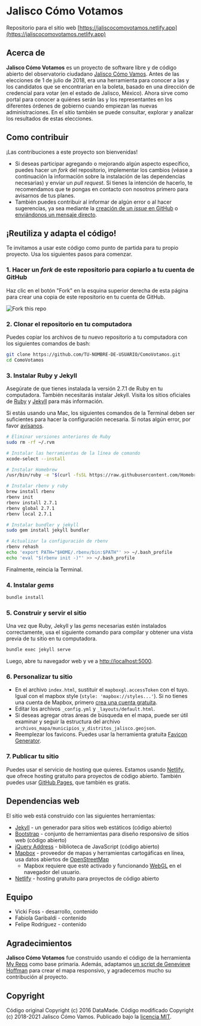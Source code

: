 # Jalisco Cómo Votamos

Repositorio para el sitio web [https://jaliscocomovotamos.netlify.app](https://jaliscocomovotamos.netlify.app)

## Acerca de

<b>Jalisco Cómo Votamos</b> es un proyecto de software libre y de código abierto del observatorio ciudadano [Jalisco Cómo Vamos](http://jaliscocomovamos.org/). Antes de las elecciones de 1 de julio de 2018, era una herramienta para conocer a las y los candidatos que se encontrarían en la boleta, basado en una dirección de credencial para votar (en el estado de Jalisco, México). Ahora sirve como portal para conocer a quiénes serán las y los representantes en los diferentes órdenes de gobierno cuando empiezan las nuevas administraciones. En el sitio también se puede consultar, explorar y analizar los resultados de estas elecciones.

## Como contribuir

¡Las contribuciones a este proyecto son bienvenidas!
- Si deseas participar agregando o mejorando algún aspecto específico, puedes hacer un _fork_ del repositorio, implementar los cambios (véase a continuación la información sobre la instalación de las dependencias necesarias) y enviar un _pull request_. Si tienes la intención de hacerlo, te recomendamos que te pongas en contacto con nosotros primero para avisarnos de tus planes.
- También puedes contribuir al informar de algún error o al hacer sugerencias, ya sea mediante la [creación de un _issue_ en GitHub](https://github.com/JaliscoComoVamos/ComoVotamos/issues) o [enviándonos un mensaje directo](https://jaliscocomovamos.org/contactanos-2).


## ¡Reutiliza y adapta el código!

Te invitamos a usar este código como punto de partida para tu propio proyecto. Usa los siguientes pasos para comenzar.

### 1. Hacer un _fork_ de este repositorio para copiarlo a tu cuenta de GitHub

Haz clic en el botón "Fork" en la esquina superior derecha de esta página para crear una copia de este repositorio en tu cuenta de GitHub.

![Fork this repo](https://help.github.com/assets/images/help/repository/fork_button.jpg)

### 2. Clonar el repositorio en tu computadora

Puedes copiar los archivos de tu nuevo repositorio a tu computadora con los siguientes comandos de bash:

```bash
git clone https://github.com/TU-NOMBRE-DE-USUARIO/ComoVotamos.git
cd ComoVotamos
```

### 3. Instalar Ruby y Jekyll

Asegúrate de que tienes instalada la versión 2.7.1 de Ruby en tu computadora. También necesitarás instalar Jekyll. Visita los sitios oficiales de [Ruby](https://www.ruby-lang.org/es/downloads/) y [Jekyll](https://jekyllrb.com/docs/installation/) para más información.

Si estás usando una Mac, los siguientes comandos de la Terminal deben ser suficientes para hacer la configuración necesaria. Si notas algún error, por favor [avísanos](https://jaliscocomovamos.org/contactanos-2).

```bash
# Eliminar versiones anteriores de Ruby
sudo rm -rf ~/.rvm

# Instalar las herramientas de la línea de comando
xcode-select --install

# Instalar Homebrew 
/usr/bin/ruby -e "$(curl -fsSL https://raw.githubusercontent.com/Homebrew/install/master/install)"

# Instalar rbenv y ruby
brew install rbenv
rbenv init
rbenv install 2.7.1
rbenv global 2.7.1
rbenv local 2.7.1

# Instalar bundler y jekyll
sudo gem install jekyll bundler

# Actualizar la configuración de rbenv
rbenv rehash
echo 'export PATH="$HOME/.rbenv/bin:$PATH"' >> ~/.bash_profile
echo 'eval "$(rbenv init -)"' >> ~/.bash_profile
```

Finalmente, reincia la Terminal.


### 4. Instalar _gems_
```bash
bundle install
```

### 5. Construir y servir el sitio

Una vez que Ruby, Jekyll y las _gems_ necesarias estén instalados correctamente, usa el siguiente comando para compilar y obtener una vista previa de tu sitio en tu computadora.

```bash
bundle exec jekyll serve
```

Luego, abre tu navegador web y ve a [http://localhost:5000](http://localhost:5000).


### 6. Personalizar tu sitio

- En el archivo `index.html`, sustituir el `mapboxgl.accessToken` con el tuyo. Igual con el mapbox style (`style: 'mapbox://styles...'`). Si no tienes una cuenta de Mapbox, primero [crea una cuenta gratuita](https://www.mapbox.com/).
- Editar los archivos `_config.yml` y `_layouts/default.html`.
- Si deseas agregar otras áreas de búsqueda en el mapa, puede ser útil examinar y seguir la estructura del archivo `archivos_mapa/municipios_y_distritos_jalisco.geojson`.
- Reemplezar los favicons. Puedes usar la herramienta gratuita [Favicon Generator](https://realfavicongenerator.net/).


### 7. Publicar tu sitio 

Puedes usar el servicio de hosting que quieres. Estamos usando [Netlify](https://www.netlify.com/), que ofrece hosting gratuito para proyectos de código abierto. También puedes usar [GitHub Pages](https://help.github.com/articles/user-organization-and-project-pages/), que también es gratis.


## Dependencias web

El sitio web está construido con las siguientes herramientas:

- [Jekyll](http://jekyllrb.com/docs/installation/) - un generador para sitios web estáticos (código abierto)
- [Bootstrap](http://getbootstrap.com/) - conjunto de herramientas para diseño responsivo de sitios web (código abierto)
- [jQuery Address](https://github.com/asual/jquery-address) - biblioteca de JavaScript (código abierto)
- [Mapbox](https://www.mapbox.com/) - proveedor de mapas y herramientas cartogáficas en línea, usa datos abiertos de [OpenStreetMap](http://www.openstreetmap.org/)
    - Mapbox requiere que esté activado y funcionando [WebGL](https://get.webgl.org/) en el navegador del usuario.
- [Netlify](https://www.netlify.com/) - hosting gratuito para proyectos de código abierto


## Equipo

- Vicki Foss - desarrollo, contenido
- Fabiola Garibaldi - contenido
- Felipe Rodríguez - contenido


## Agradecimientos

<b>Jalisco Cómo Votamos</b> fue construido usando el código de la herramienta [My Reps](https://github.com/datamade/my-reps) como base primaria. Además, adaptamos [un script de Genevieve Hoffman](https://github.com/veev/DataArtFall2017/tree/master/section-3/turfjs-example) para crear el mapa responsivo, y agradecemos mucho su contribución al proyecto.</p>


## Copyright

Código original Copyright (c) 2016 DataMade. Código modificado Copyright (c) 2018-2021 Jalisco Cómo Vamos. Publicado bajo la [licencia MIT](https://github.com/JaliscoComoVamos/ComoVotamos/blob/master/LICENSE.txt).
